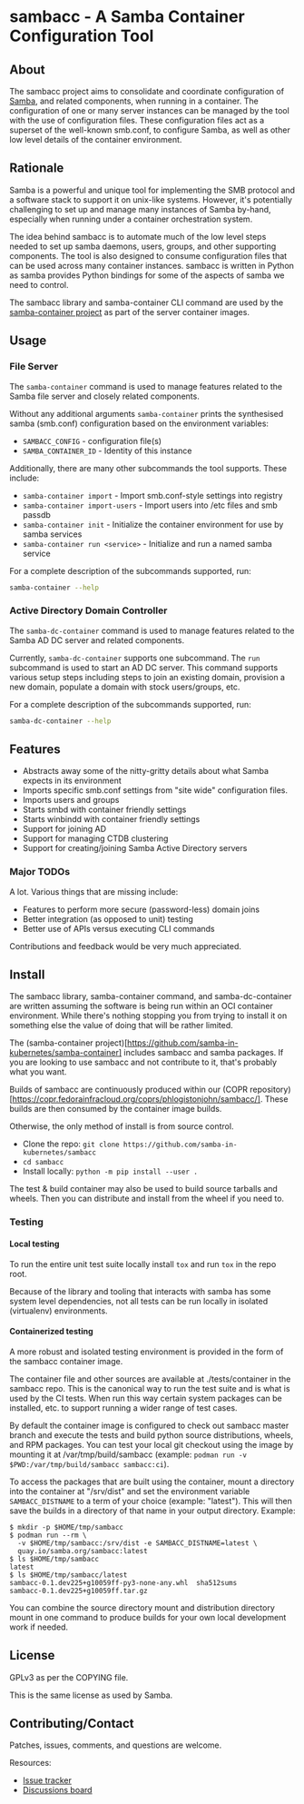 # sambacc - A Samba Container Configuration Tool

## About

The sambacc project aims to consolidate and coordinate configuration of
[Samba](http://samba.org), and related components, when running in a
container. The configuration of one or many server instances can be
managed by the tool with the use of configuration files.  These
configuration files act as a superset of the well-known smb.conf, to
configure Samba, as well as other low level details of the container
environment.


## Rationale

Samba is a powerful and unique tool for implementing the SMB protocol and
a software stack to support it on unix-like systems. However, it's
potentially challenging to set up and manage many instances of Samba
by-hand, especially when running under a container orchestration system.

The idea behind sambacc is to automate much of the low level steps needed
to set up samba daemons, users, groups, and other supporting
components. The tool is also designed to consume configuration files that
can be used across many container instances. sambacc is written in Python
as samba provides Python bindings for some of the aspects of samba we need
to control.

The sambacc library and samba-container CLI command are used by the
[samba-container project](https://github.com/samba-in-kubernetes/samba-container/)
as part of the server container images.


## Usage

### File Server

The `samba-container` command is used to manage features related to
the Samba file server and closely related components.

Without any additional arguments `samba-container` prints the synthesised
samba (smb.conf) configuration based on the environment variables:
* `SAMBACC_CONFIG` - configuration file(s)
* `SAMBA_CONTAINER_ID` - Identity of this instance

Additionally, there are many other subcommands the tool supports. These include:
* `samba-container import` - Import smb.conf-style settings into registry
* `samba-container import-users` - Import users into /etc files and smb passdb
* `samba-container init` - Initialize the container environment for use
  by samba services
* `samba-container run <service>` - Initialize and run a named samba service

For a complete description of the subcommands supported, run:

```sh
samba-container --help
```

### Active Directory Domain Controller

The `samba-dc-container` command is used to manage features related to
the Samba AD DC server and related components.

Currently, `samba-dc-container` supports one subcommand. The `run` subcommand
is used to start an AD DC server. This command supports various setup steps
including steps to join an existing domain, provision a new domain,
populate a domain with stock users/groups, etc.

For a complete description of the subcommands supported, run:

```sh
samba-dc-container --help
```


## Features

* Abstracts away some of the nitty-gritty details about what Samba expects
  in its environment
* Imports specific smb.conf settings from "site wide" configuration files.
* Imports users and groups
* Starts smbd with container friendly settings
* Starts winbindd with container friendly settings
* Support for joining AD
* Support for managing CTDB clustering
* Support for creating/joining Samba Active Directory servers

### Major TODOs

A lot. Various things that are missing include:

* Features to perform more secure (password-less) domain joins
* Better integration (as opposed to unit) testing
* Better use of APIs versus executing CLI commands

Contributions and feedback would be very much appreciated.


## Install

The sambacc library, samba-container command, and samba-dc-container are
written assuming the software is being run within an OCI container environment.
While there's nothing stopping you from trying to install it on something else
the value of doing that will be rather limited.

The (samba-container
project)[https://github.com/samba-in-kubernetes/samba-container] includes
sambacc and samba packages. If you are looking to use sambacc and not
contribute to it, that's probably what you want.

Builds of sambacc are continuously produced within our (COPR repository)[https://copr.fedorainfracloud.org/coprs/phlogistonjohn/sambacc/].
These builds are then consumed by the container image builds.

Otherwise, the only method of install is from source control.

* Clone the repo: `git clone https://github.com/samba-in-kubernetes/sambacc`
* `cd sambacc`
* Install locally: `python -m pip install --user .`

The test & build container may also be used to build source tarballs and
wheels. Then you can distribute and install from the wheel if you need to.

### Testing

#### Local testing

To run the entire unit test suite locally install `tox` and run `tox` in
the repo root.

Because of the library and tooling that interacts with samba has some
system level dependencies, not all tests can be run locally in
isolated (virtualenv) environments.


#### Containerized testing

A more robust and isolated testing environment is provided in
the form of the sambacc container image.

The container file and other sources are available at ./tests/container in
the sambacc repo. This is the canonical way to run the test suite and is
what is used by the CI tests. When run this way certain system packages
can be installed, etc. to support running a wider range of test cases.

By default the container image is configured to check out sambacc master
branch and execute the tests and build python source distributions,
wheels, and RPM packages. You can test your local git checkout using the
image by mounting it at /var/tmp/build/sambacc (example: `podman run -v
$PWD:/var/tmp/build/sambacc sambacc:ci`).

To access the packages that are built using the container, mount a
directory into the container at "/srv/dist" and set the environment
variable `SAMBACC_DISTNAME` to a term of your choice (example: "latest").
This will then save the builds in a directory of that name in your output
directory.
Example:
```
$ mkdir -p $HOME/tmp/sambacc
$ podman run --rm \
  -v $HOME/tmp/sambacc:/srv/dist -e SAMBACC_DISTNAME=latest \
  quay.io/samba.org/sambacc:latest
$ ls $HOME/tmp/sambacc
latest
$ ls $HOME/tmp/sambacc/latest
sambacc-0.1.dev225+g10059ff-py3-none-any.whl  sha512sums
sambacc-0.1.dev225+g10059ff.tar.gz
```

You can combine the source directory mount and distribution directory
mount in one command to produce builds for your own local development work
if needed.

## License

GPLv3 as per the COPYING file.

This is the same license as used by Samba.


## Contributing/Contact

Patches, issues, comments, and questions are welcome.

Resources:
* [Issue tracker](https://github.com/samba-in-kubernetes/sambacc/issues)
* [Discussions board](https://github.com/samba-in-kubernetes/sambacc/discussions)
